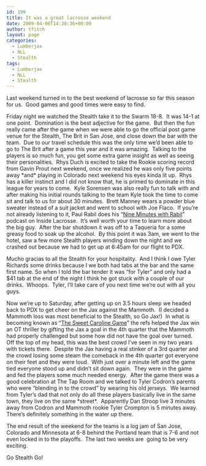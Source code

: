 ```yaml
---
id: 199
title: It was a great lacrosse weekend
date: 2009-04-06T14:38:36+00:00
author: tfitch
layout: page
categories:
  - Lumberjax
  - NLL
  - Stealth
tags:
  - Lumberjax
  - NLL
  - Stealth
---
```

Last weekend turned in to the best weekend of lacrosse so far this season for us.  Good games and good times were easy to find.

Friday night we watched the Stealth take it to the Swarm 18-8.  It was 14-1 at one point.  Domination is the best adjective for the game.  But then the fun really came after the game when we were able to go the official post game venue for the Stealth, The Brit in San Jose, and close down the bar with the team.  Due to our travel schedule this was the only time we&#8217;d been able to go to The Brit after a game this year and it was amazing.  Talking to the players is so much fun, you get some extra game insight as well as seeing their personalities.  Rhys Duch is excited to take the Rookie scoring record from Gavin Prout next weekend, once we realized he was only five points away \*and\* playing in Colorado next weekend his eyes kinda lit up.  Rhys has a killer instinct and I did not know that, he is primed to dominate in this league for years to come.  Kyle Sorensen was also really fun to talk with and after making his initial rounds talking to the team Kyle took the time to come sit and talk to us for about 30 minutes.  Brett Manney wears a powder blue sweater instead of a suit jacket and went to school with Joe Flaco.  If you&#8217;re not already listening to it, Paul Rabil does his &#8220;<a href="http://blogs.insidelacrosse.com/2009/04/01/podcast-nine-minutes-of-lacrosse-with-paul-rabil-7/" target="_blank" rel="noopener noreferrer">Nine Minutes with Rabil</a>&#8221; podcast on Inside Lacrosse.  It&#8217;s well worth your time to learn more about the big guy.  After the bar shutdown it was off to a Taqueria for a some greasy food to soak up the alcohol.  By this point it was 3am, we went to the hotel, saw a few more Stealth players winding down the night and we crashed out because we had to get up at 6:45am for our flight to PDX.

Mucho gracias to all the Stealth for your hospitality.  And I think I owe Tyler Richards some drinks because I we both had tabs at the bar and the same first name. So when I told the bar tender it was &#8220;for Tyler&#8221; and only had a $41 tab at the end of the night I think he got stuck with a couple of our drinks.  Whoops.  Tyler, I&#8217;ll take care of you next time we&#8217;re out with all you guys.

Now we&#8217;re up to Saturday, after getting up on 3.5 hours sleep we headed back to PDX to get cheer on the Jax against the Mammoth.  (I decided a Mammoth loss was most beneficial to the Stealth, so Go Jax!)  In what is becoming known as &#8220;<a href="http://jaxlaxblog.blogspot.com/2009/04/what-finish-young-heroics-flindell-man.html" target="_blank" rel="noopener noreferrer">The Sweet Caroline Game</a>&#8221; the refs helped the Jax win an OT thriller by gifting the Jax a goal in the 4th quarter that the Mammoth had properly challenged but some how did not have the goal over turned.  Off the top of my head, this was the best crowd I&#8217;ve seen in my two years with tickets there.  Despite the Jax having a real stinker of a 3rd quarter and the crowd losing some steam the comeback in the 4th quarter got everyone on their feet and they were loud.  With just over a minute left and the game tied everyone stood up and didn&#8217;t sit down again.  They were in the game and fed the players some much needed energy.  After the game there was a good celebration at The Tap Room and we talked to Tyler Codron&#8217;s parents who were &#8220;blending in to the crowd&#8221; by wearing his old jerseys.  We learned from Tyler&#8217;s dad that not only do all these players basically live in the same town, they live on the same \*street\*.  Apparently Dan Stroop live 3 minutes away from Codron and Mammoth rookie Tyler Crompton is 5 minutes away.  There&#8217;s definitely something in the water up there.

The end result of the weekend for the teams is a log jam of San Jose, Colorado and Minnesota at 6-8 behind the Portland team that is 7-6 and not even locked in to the playoffs.  The last two weeks are  going to be very exciting.

Go Stealth Go!
